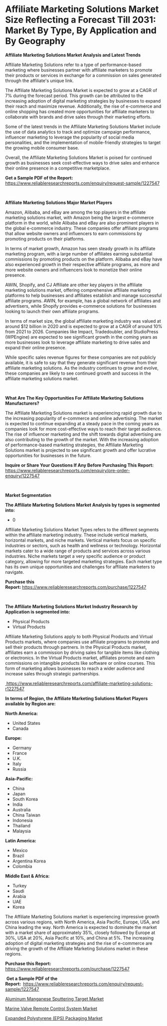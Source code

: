 <p><h1>Affiliate Marketing Solutions Market Size Reflecting a Forecast Till 2031: Market By Type, By Application and By Geography</h1></p><p><strong>Affiliate Marketing Solutions Market Analysis and Latest Trends</strong></p>
<p><p>Affiliate Marketing Solutions refer to a type of performance-based marketing where businesses partner with affiliate marketers to promote their products or services in exchange for a commission on sales generated through the affiliate's unique link.</p><p>The Affiliate Marketing Solutions Market is expected to grow at a CAGR of 7% during the forecast period. This growth can be attributed to the increasing adoption of digital marketing strategies by businesses to expand their reach and maximize revenue. Additionally, the rise of e-commerce and online shopping has created more opportunities for affiliate marketers to collaborate with brands and drive sales through their marketing efforts.</p><p>Some of the latest trends in the Affiliate Marketing Solutions Market include the use of data analytics to track and optimize campaign performance, influencer marketing to leverage the popularity of social media personalities, and the implementation of mobile-friendly strategies to target the growing mobile consumer base.</p><p>Overall, the Affiliate Marketing Solutions Market is poised for continued growth as businesses seek cost-effective ways to drive sales and enhance their online presence in a competitive marketplace.</p></p>
<p><strong>Get a Sample PDF of the Report:&nbsp;</strong> <a href="https://www.reliableresearchreports.com/enquiry/request-sample/1227547">https://www.reliableresearchreports.com/enquiry/request-sample/1227547</a></p>
<p>&nbsp;</p>
<p><strong>Affiliate Marketing Solutions Major Market Players</strong></p>
<p><p>Amazon, Alibaba, and eBay are among the top players in the affiliate marketing solutions market, with Amazon being the largest e-commerce platform in the world, while Alibaba and eBay are also prominent players in the global e-commerce industry. These companies offer affiliate programs that allow website owners and influencers to earn commissions by promoting products on their platforms.</p><p>In terms of market growth, Amazon has seen steady growth in its affiliate marketing program, with a large number of affiliates earning substantial commissions by promoting products on the platform. Alibaba and eBay have also experienced growth in their respective affiliate programs, as more and more website owners and influencers look to monetize their online presence.</p><p>AWIN, Shopify, and CJ Affiliate are other key players in the affiliate marketing solutions market, offering comprehensive affiliate marketing platforms to help businesses and affiliates establish and manage successful affiliate programs. AWIN, for example, has a global network of affiliates and advertisers, while Shopify provides e-commerce solutions for businesses looking to launch their own affiliate programs.</p><p>In terms of market size, the global affiliate marketing industry was valued at around $12 billion in 2020 and is expected to grow at a CAGR of around 10% from 2021 to 2026. Companies like Impact, Tradedoubler, and StudioPress (WPEngine) are expected to see significant growth in the coming years as more businesses look to leverage affiliate marketing to drive sales and expand their online presence.</p><p>While specific sales revenue figures for these companies are not publicly available, it is safe to say that they generate significant revenue from their affiliate marketing solutions. As the industry continues to grow and evolve, these companies are likely to see continued growth and success in the affiliate marketing solutions market.</p></p>
<p>&nbsp;</p>
<p><strong>What Are The Key Opportunities For Affiliate Marketing Solutions Manufacturers?</strong></p>
<p><p>The Affiliate Marketing Solutions market is experiencing rapid growth due to the increasing popularity of e-commerce and online advertising. The market is expected to continue expanding at a steady pace in the coming years as companies look for more cost-effective ways to reach their target audience. The rise of influencer marketing and the shift towards digital advertising are also contributing to the growth of the market. With the increasing adoption of performance-based marketing strategies, the Affiliate Marketing Solutions market is projected to see significant growth and offer lucrative opportunities for businesses in the future.</p></p>
<p><strong>Inquire or Share Your Questions If Any Before Purchasing This Report:</strong> <a href="https://www.reliableresearchreports.com/enquiry/pre-order-enquiry/1227547">https://www.reliableresearchreports.com/enquiry/pre-order-enquiry/1227547</a></p>
<p>&nbsp;</p>
<p><strong>Market Segmentation</strong></p>
<p><strong>The Affiliate Marketing Solutions Market Analysis by types is segmented into:</strong></p>
<p><ul><li>0</li></ul></p>
<p><p>Affiliate Marketing Solutions Market Types refers to the different segments within the affiliate marketing industry. These include vertical markets, horizontal markets, and niche markets. Vertical markets focus on specific industries or sectors, such as health and wellness or technology. Horizontal markets cater to a wide range of products and services across various industries. Niche markets target a very specific audience or product category, allowing for more targeted marketing strategies. Each market type has its own unique opportunities and challenges for affiliate marketers to navigate.</p></p>
<p><strong>Purchase this Report:&nbsp;</strong><a href="https://www.reliableresearchreports.com/purchase/1227547">https://www.reliableresearchreports.com/purchase/1227547</a></p>
<p>&nbsp;</p>
<p><strong>The Affiliate Marketing Solutions Market Industry Research by Application is segmented into:</strong></p>
<p><ul><li>Physical Products</li><li>Virtual Products</li></ul></p>
<p><p>Affiliate Marketing Solutions apply to both Physical Products and Virtual Products markets, where companies use affiliate programs to promote and sell their products through partners. In the Physical Products market, affiliates earn a commission by driving sales for tangible items like clothing or electronics. In the Virtual Products market, affiliates promote and earn commissions on intangible products like software or online courses. This form of marketing allows businesses to reach a wider audience and increase sales through strategic partnerships.</p></p>
<p><a href="https://www.reliableresearchreports.com/affiliate-marketing-solutions-r1227547">&nbsp;https://www.reliableresearchreports.com/affiliate-marketing-solutions-r1227547</a></p>
<p><strong>In terms of Region, the Affiliate Marketing Solutions Market Players available by Region are:</strong></p>
<p>
    <p> <strong> North America: </strong>
        <ul>
            <li>United States</li>
            <li>Canada</li>
        </ul>
        </p> 
    <p> <strong> Europe: </strong>
        <ul>
            <li>Germany</li>
            <li>France</li>
            <li>U.K.</li>
            <li>Italy</li>
            <li>Russia</li>
        </ul>
        </p> 
    <p> <strong> Asia-Pacific: </strong>
        <ul>
            <li>China</li>
            <li>Japan</li>
            <li>South Korea</li>
            <li>India</li>
            <li>Australia</li>
            <li>China Taiwan</li>
            <li>Indonesia</li>
            <li>Thailand</li>
            <li>Malaysia</li>
        </ul>
        </p> 
    <p> <strong> Latin America: </strong>
        <ul>
            <li>Mexico</li>
            <li>Brazil</li>
            <li>Argentina Korea</li>
            <li>Colombia</li>
        </ul>
        </p> 
    <p> <strong> Middle East & Africa: </strong>
        <ul>
            <li>Turkey</li>
            <li>Saudi</li>
            <li>Arabia</li>
            <li>UAE</li>
            <li>Korea</li>
        </ul>
    </p>
    </p>
<p><p>The Affiliate Marketing Solutions market is experiencing impressive growth across various regions, with North America, Asia Pacific, Europe, USA, and China leading the way. North America is expected to dominate the market with a market share of approximately 35%, closely followed by Europe at 30%, USA at 20%, Asia Pacific at 10%, and China at 5%. The increasing adoption of digital marketing strategies and the rise of e-commerce are driving the growth of the Affiliate Marketing Solutions market in these regions.</p></p>
<p><strong>Purchase this Report: </strong><a href="https://www.reliableresearchreports.com/purchase/1227547">https://www.reliableresearchreports.com/purchase/1227547</a></p>
<p>&nbsp;<strong>Get a Sample PDF of the Report:&nbsp;&nbsp;</strong><a href="https://www.reliableresearchreports.com/enquiry/request-sample/1227547">https://www.reliableresearchreports.com/enquiry/request-sample/1227547</a></p>
<p><strong></strong></p>
<p><p><a href="https://www.linkedin.com/pulse/aluminum-manganese-sputtering-target-market-furnishes-wt7ce?trackingId=hA%2BEUSUVro3fFyW8%2FZMOng%3D%3D">Aluminum Manganese Sputtering Target Market</a></p><p><a href="https://www.linkedin.com/pulse/marine-valve-remote-control-system-market-furnish-information-jembe">Marine Valve Remote Control System Market</a></p><p><a href="https://www.linkedin.com/pulse/expanded-polystyrene-eps-packaging-market-trends-forecast-5dpwe?trackingId=QRQDGwqE9tBMqhnI1U%2Bzfw%3D%3D">Expanded Polystyrene (EPS) Packaging Market</a></p></p>